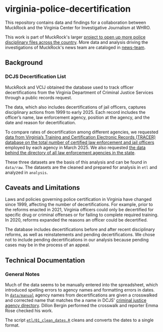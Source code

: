 # virginia-police-decertification

This repository contains data and findings for a collaboration between MuckRock and the Virginia Center for Investigative Journalism at WHRO. 

This work is part of MuckRock's larger [project to open up more police disciplinary files across the country](https://www.muckrock.com/project/brady-lists-and-police-disciplinary-files-1177/).  More data and analysis driving the investigations of MuckRock's news team are cataloged in [news-team](https://github.com/MuckRock/news-team).


## Background

### DCJS Decertification List 

MuckRock and VCIJ obtained the database used to track officer decertifications from the Virginia Department of Criminal Justice Services through a public records request.

The data, which also includes decertifications of jail officers, captures disciplinary actions from 1999 to early 2025. Each record includes the officer’s name, law enforcement agency, position at the agency, and the date and reason for decertification. 

To compare rates of decertification among different agencies, we requested [data from Virginia’s Training and Certification Electronic Records (TRACER) database on the total number of certified law enforcement and jail officers](https://www.muckrock.com/foi/virginia-128/licensed-officers-and-total-employees-180642/) employed by each agency in March 2025. We also requested [the data behind the directory of all law enforcement agencies in the state](www.muckrock.com/foi/virginia-128/criminal-justice-agency-directory-180620/). 

These three datasets are the basis of this analysis and can be found in `data/raw`. The datasets are the cleaned and prepared for analysis in `etl` and analyzed in `analysis`. 

## Caveats and Limitations

Laws and policies governing police certification in Virginia have changed since 1999, affecting the number of decertifications. For example, prior to the reforms enacted in 2021, Virginia officers could only be decertified for specific drug or criminal offenses or for failing to complete required training. In 2020, reforms expanded the reasons an officer could be decertified. 

The database includes decertifications before and after recent disciplinary reforms, as well as reinstatements and pending decertifications. We chose not to include pending decertifications in our analysis because pending cases may be in the process of an appeal. 

## Technical Documentation
### General Notes

Much of the data seems to be manually entered into the spreadsheet, which introduced spelling errors to agency names and formatting errors in dates. In [`data/manual`](data/manual) agency names from decertifications are given a crosswalked and corrected name that matches the a name in DCJS' [criminal justice agency directory](data/raw/Criminal_Justice_Agency_Directory.xlsx). Dillon Bergin performed the crosswalk and reporter Emma Rose checked his work. 

The script [`etl/01_clean_dates.R`](etl/01_clean_dates.R) cleans and converts the dates to a single format. 
